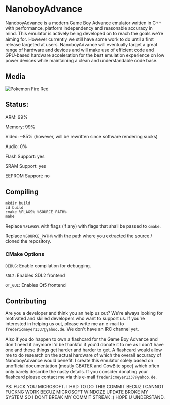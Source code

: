 # NanoboyAdvance

NanoboyAdvance is a modern Game Boy Advance emulator written in C++ with performance, platform independency and reasonable accuracy in mind. This emulator is actively being developed on to reach the goals we're aiming for. However currently we still
have some work to do until a first release targeted at users. NanoboyAdvance will eventually target a great range of hardware and devices and will make use of efficient code and GPU-based hardware acceleration for the best emulation experience on low power devices while maintaining a clean and understandable code base. 

## Media

<img src="https://puu.sh/qlnpt/3c6e1a056d.png" alt="Pokemon Fire Red">

## Status:

ARM: 99%

Memory: 99%

Video: ~85% (however, will be rewritten since software rendering sucks)

Audio: 0%

Flash Support: yes

SRAM Support: yes

EEPROM Support: no

## Compiling

```
mkdir build
cd build
cmake %FLAGS% %SOURCE_PATH%
make
```
Replace `%FLAGS%` with flags (if any) with flags that shall be passed to `cmake`.

Replace `%SOURCE_PATH%` with the path where you extracted the source / cloned the repository.

### CMake Options
`DEBUG`: Enable compilation for debugging.

`SDL2`: Enables SDL2 frontend

`QT_GUI`: Enables Qt5 frontend

## Contributing

Are you a developer and think you an help us out? We're always looking for motivated and skilled developers who want to support us. If you're interested in helping us out, please write me an e-mail to `fredericmeyer1337@yahoo.de`. We don't have an IRC channel yet.

Also if you do happen to own a flashcard for the Game Boy Advance and don't need it anymore I'd be thankful if you'd donate it to me as I don't have one and these things get harder and harder to get. A flashcard would allow me to do research on the actual hardware of which the overall accuracy of NanoboyAdvance would benefit. I create this emulator solely based on unofficial documentation (mostly GBATEK and CowBite spec) which often only barely describe the nasty details. If you consider donating your flashcard please contact me via this e-mail `fredericmeyer1337@yahoo.de`.





PS: FUCK YOU MICROSOFT. I HAD TO DO THIS COMMIT BECUZ I CANNOT FUCKNG WORK BECUZ MICROSOFT WINDOZE UPDATE BROKE MY SYSTEM SO I DONT BREAK MY COMMIT STREAK :( HOPE U UNDERSTAND.
